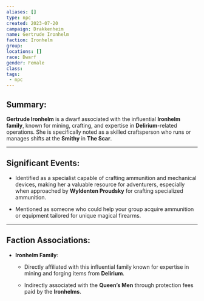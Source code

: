 ```yaml
---
aliases: []
type: npc
created: 2023-07-20
campaign: Drakkenheim
name: Gertrude Ironhelm
faction: Ironhelm
group:
locations: []
race: Dwarf
gender: Female
class:
tags:
 - npc
---
```

## Summary:

**Gertrude Ironhelm** is a dwarf associated with the influential **Ironhelm family**, known for mining, crafting, and expertise in **Delirium**-related operations. She is specifically noted as a skilled craftsperson who runs or manages shifts at the **Smithy** in **The Scar**.

---

## Significant Events:

- Identified as a specialist capable of crafting ammunition and mechanical devices, making her a valuable resource for adventurers, especially when approached by **Wyldenten Proudsky** for crafting specialized ammunition.
    
- Mentioned as someone who could help your group acquire ammunition or equipment tailored for unique magical firearms.
    

---

## Faction Associations:

- **Ironhelm Family**:
    
    - Directly affiliated with this influential family known for expertise in mining and forging items from **Delirium**.
        
    - Indirectly associated with the **Queen’s Men** through protection fees paid by the **Ironhelms**.
